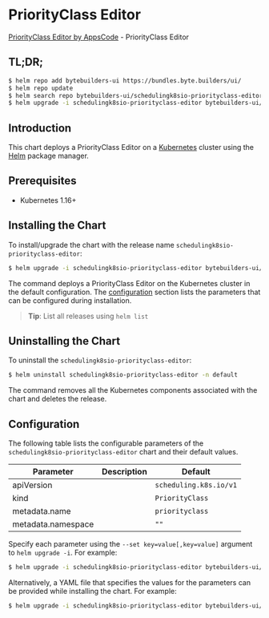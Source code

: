 # PriorityClass Editor

[PriorityClass Editor by AppsCode](https://byte.builders) - PriorityClass Editor

## TL;DR;

```bash
$ helm repo add bytebuilders-ui https://bundles.byte.builders/ui/
$ helm repo update
$ helm search repo bytebuilders-ui/schedulingk8sio-priorityclass-editor --version=v0.4.17
$ helm upgrade -i schedulingk8sio-priorityclass-editor bytebuilders-ui/schedulingk8sio-priorityclass-editor -n default --create-namespace --version=v0.4.17
```

## Introduction

This chart deploys a PriorityClass Editor on a [Kubernetes](http://kubernetes.io) cluster using the [Helm](https://helm.sh) package manager.

## Prerequisites

- Kubernetes 1.16+

## Installing the Chart

To install/upgrade the chart with the release name `schedulingk8sio-priorityclass-editor`:

```bash
$ helm upgrade -i schedulingk8sio-priorityclass-editor bytebuilders-ui/schedulingk8sio-priorityclass-editor -n default --create-namespace --version=v0.4.17
```

The command deploys a PriorityClass Editor on the Kubernetes cluster in the default configuration. The [configuration](#configuration) section lists the parameters that can be configured during installation.

> **Tip**: List all releases using `helm list`

## Uninstalling the Chart

To uninstall the `schedulingk8sio-priorityclass-editor`:

```bash
$ helm uninstall schedulingk8sio-priorityclass-editor -n default
```

The command removes all the Kubernetes components associated with the chart and deletes the release.

## Configuration

The following table lists the configurable parameters of the `schedulingk8sio-priorityclass-editor` chart and their default values.

|     Parameter      | Description |              Default              |
|--------------------|-------------|-----------------------------------|
| apiVersion         |             | <code>scheduling.k8s.io/v1</code> |
| kind               |             | <code>PriorityClass</code>        |
| metadata.name      |             | <code>priorityclass</code>        |
| metadata.namespace |             | <code>""</code>                   |


Specify each parameter using the `--set key=value[,key=value]` argument to `helm upgrade -i`. For example:

```bash
$ helm upgrade -i schedulingk8sio-priorityclass-editor bytebuilders-ui/schedulingk8sio-priorityclass-editor -n default --create-namespace --version=v0.4.17 --set apiVersion=scheduling.k8s.io/v1
```

Alternatively, a YAML file that specifies the values for the parameters can be provided while
installing the chart. For example:

```bash
$ helm upgrade -i schedulingk8sio-priorityclass-editor bytebuilders-ui/schedulingk8sio-priorityclass-editor -n default --create-namespace --version=v0.4.17 --values values.yaml
```
